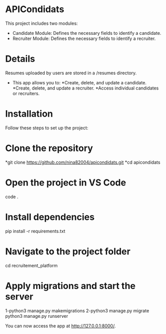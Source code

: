 # APICondidats
This project includes two modules:

* Candidate Module: Defines the necessary fields to identify a candidate.
* Recruiter Module: Defines the necessary fields to identify a recruiter.
# Details
Resumes uploaded by users are stored in a /resumes directory.
* This app allows you to:
      *Create, delete, and update a candidate.
      *Create, delete, and update a recruiter.
      *Access individual candidates or recruiters.
# Installation
Follow these steps to set up the project:

# Clone the repository
*git clone https://github.com/nina82004/apicondidats.git
*cd apicondidats

# Open the project in VS Code
code .

# Install dependencies
pip install -r requirements.txt

# Navigate to the project folder
cd recruitement_platform

# Apply migrations and start the server
1-python3 manage.py makemigrations
2-python3 manage.py migrate
python3 manage.py runserver

You can now access the app at http://127.0.0.1:8000/.

